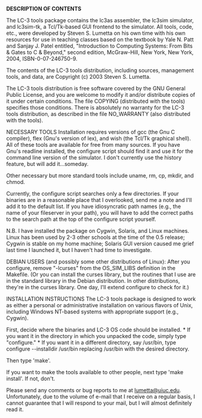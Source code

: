 **DESCRIPTION OF CONTENTS**

The LC-3 tools package contains the lc3as assembler, the lc3sim simulator, and lc3sim-tk, a Tcl/Tk-based GUI frontend to the simulator. All tools, code, etc., were developed by Steven S. Lumetta on his own time with his own resources for use in teaching classes based on the textbook by Yale N. Patt and Sanjay J. Patel entitled, "Introduction to Computing Systems: From Bits & Gates to C & Beyond," second edition, McGraw-Hill, New York, New York, 2004, ISBN-0-07-246750-9.

The contents of the LC-3 tools distribution, including sources, management tools, and data, are Copyright (c) 2003 Steven S. Lumetta.

The LC-3 tools distribution is free software covered by the GNU General Public License, and you are welcome to modify it and/or distribute copies of it under certain conditions. The file COPYING (distributed with the tools) specifies those conditions. There is absolutely no warranty for the LC-3 tools distribution, as described in the file NO_WARRANTY (also distributed with the tools).

NECESSARY TOOLS
Installation requires versions of gcc (the Gnu C compiler), flex (Gnu's version of lex), and wish (the Tcl/Tk graphical shell). All of these tools are available for free from many sources. If you have Gnu's readline installed, the configure script should find it and use it for the command line version of the simulator. I don't currently use the history feature, but will add it...someday.

Other necessary but more standard tools include uname, rm, cp, mkdir, and chmod.

Currently, the configure script searches only a few directories. If your binaries are in a reasonable place that I overlooked, send me a note and I'll add it to the default list. If you have idiosyncratic path names (e.g., the name of your fileserver in your path), you will have to add the correct paths to the search path at the top of the configure script yourself.

N.B. I have installed the package on Cygwin, Solaris, and Linux machines. Linux has been used by 2-3 other schools at the time of the 0.5 release; Cygwin is stable on my home machine; Solaris GUI version caused me grief last time I launched it, but I haven't had time to investigate.

DEBIAN USERS (and possibly some other distributions of Linux): After you configure, remove "-lcurses" from the OS_SIM_LIBS definition in the Makefile. (Or you can install the curses library, but the routines that I use are in the standard library in the Debian distribution. In other distributions, they're in the curses library. One day, I'll extend configure to check for it.)

INSTALLATION INSTRUCTIONS
The LC-3 tools package is designed to work as either a personal or administrative installation on various flavors of Unix, including Windows NT-based systems with appropriate support (e.g., Cygwin).

First, decide where the binaries and LC-3 OS code should be installed. * If you want it in the directory in which you unpacked the code, simply type "configure." * If you want it in a different directory, say /usr/bin, type configure --installdir /usr/bin replacing /usr/bin with the desired directory.

Then type 'make'.

If you want to make the tools available to other people, next type 'make install'. If not, don't.

Please send any comments or bug reports to me at lumetta@uiuc.edu. Unfortunately, due to the volume of e-mail that I receive on a regular basis, I cannot guarantee that I will respond to your mail, but I will almost definitely read it.
